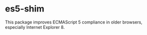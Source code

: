 # es5-shim

This package improves ECMAScript 5 compliance in older browsers,
especially Internet Explorer 8.
